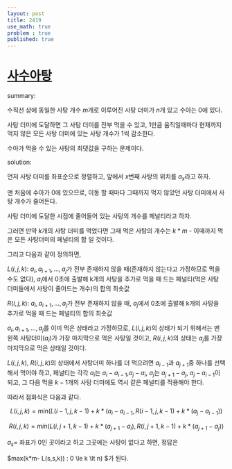 ```yaml
---
layout: post
title: 2419
use_math: true
problem : true
published: true
---
```


# [사수아탕](https://www.acmicpc.net/problem/2419)

summary:

수직선 상에 동일한 사탕 개수 $m$개로 이루어진 사탕 더미가 $n$개 있고 수아는 0에 있다.

사탕 더미에 도달하면 그 사탕 더미를 전부 먹을 수 있고, 1만큼 움직일때마다 현재까지 먹지 않은 모든 사탕 더미에 있는 사탕 개수가 1씩 감소한다.

수아가 먹을 수 있는 사탕의 최댓값을 구하는 문제이다. 

solution:

먼저 사탕 더미를 좌표순으로 정렬하고, 앞에서 $x$번째 사탕의 위치를 $a_x$라고 하자.

맨 처음에 수아가 0에 있으므로, 이동 할 때마다 그때까지 먹지 않았던 사탕 더미에서 사탕 개수가 줄어든다.

사탕 더미에 도달한 시점에 줄어들어 있는 사탕의 개수를 페널티라고 하자.

그러면 만약 $k$개의 사탕 더미를 먹었다면 그때 먹은 사탕의 개수는 $k*m$ - 이때까지 먹은 모든 사탕더미의 페널티의 합 일 것이다. 

그리고 다음과 같이 정의하면,

$L(i,j,k)$: $a_i,a_{i+1},\dots,a_j$가 전부 존재하지 않을 때(존재하지 않는다고 가정하므로 먹을 수도 없다), $a_i$에서 0초에 출발해 k개의 사탕을 추가로 먹을 때 드는 페널티(먹은 사탕 더미들에서 사탕이 줄어드는 개수)의 합의 최솟값

$R(i,j,k)$: $a_i,a_{i+1},\dots,a_j$가 전부 존재하지 않을 때, $a_j$에서 0초에 출발해 k개의 사탕을 추가로 먹을 때 드는 페널티의 합의 최솟값

$a_i,a_{i+1},\dots,a_j$를 이미 먹은 상태라고 가정하므로, $L(i,j,k)$의 상태가 되기 위해서는 맨 왼쪽 사탕더미($a_i$)가 가장 마지막으로 먹은 사탕일 것이고, $R(i,j,k)$의 상태는 $a_j$를 가장 마지막으로 먹은 상태일 것이다.

$L(i,j,k)$, $R(i,j,k)$의 상태에서 사탕더미 하나를 더 먹으려면 $a_{i-1}$과 $a_{j+1}$중 하나를 선택해서 먹어야 하고, 페널티는 각각 $a_i$는 $a_i-a_{i-1}$,$a_j-a_i$, $a_j$는 $a_{j+1}-a_j$, $a_j-a_{i-1}$이 되고, 그 다음 먹을 $k-1$개의 사탕 더미에도 역시 같은 페널티를 적용해야 한다.

따라서 점화식은 다음과 같다.

$$L(i,j,k)=min({L(i-1,j,k-1)+k*(a_i-a_{i-1},R(i-1,j,k-1)+k*(a_j-a_{i-1})})$$

$$R(i,j,k)=min({L(i,j+1,k-1)+k*(a_{j+1}-a_i),R(i,j+1,k-1)+k*(a_{j+1}-a_j)})$$

$a_s$= 좌표가 0인 곳이라고 하고 그곳에는 사탕이 없다고 하면, 정답은

$max(k*m- L(s,s,k)) : 0 \le k \lt n) $가 된다. 




